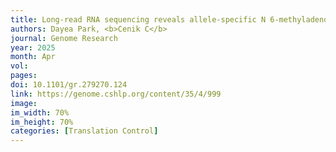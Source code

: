 ```yaml
---
title: Long-read RNA sequencing reveals allele-specific N 6-methyladenosine modifications
authors: Dayea Park, <b>Cenik C</b>
journal: Genome Research
year: 2025
month: Apr
vol: 
pages: 
doi: 10.1101/gr.279270.124
link: https://genome.cshlp.org/content/35/4/999
image: 
im_width: 70%
im_height: 70%
categories: [Translation Control]
---
```

